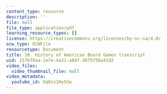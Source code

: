 ```yaml
---
content_type: resource
description: ''
file: null
file_type: application/pdf
learning_resource_types: []
license: https://creativecommons.org/licenses/by-nc-sa/4.0/
ocw_type: OCWFile
resourcetype: Document
title: 10. History of American Board Games transcript
uid: 1576f9aa-1e7e-4a31-a847-3675f56e4192
video_files:
  video_thumbnail_file: null
video_metadata:
  youtube_id: Uq0zx1Hy9Jw
---
```

